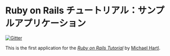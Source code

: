 # Ruby on Rails チュートリアル：サンプルアプリケーション

[![Gitter](https://badges.gitter.im/Join%20Chat.svg)](https://gitter.im/chottoda/app2?utm_source=badge&utm_medium=badge&utm_campaign=pr-badge&utm_content=badge)

This is the first application for the
[*Ruby on Rails Tutorial*](http://railstutorial.jp/)
by [Michael Hartl](http://michaelhartl.com/).
